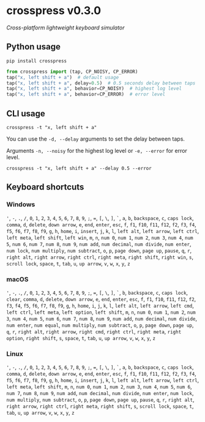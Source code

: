 # crosspress v&shy;<!---version-->0.3.0<!---/version-->
*Cross-platform lightweight keyboard simulator*

## Python usage
```shell
pip install crosspress
```
```python
from crosspress import (tap, CP_NOISY, CP_ERROR)
tap("x, left shift + a")  # default usage
tap("x, left shift + a", delay=0.5)  # 0.5 seconds delay between taps
tap("x, left shift + a", behavior=CP_NOISY)  # highest log level
tap("x, left shift + a", behavior=CP_ERROR)  # error level
```

## CLI usage
```shell
crosspress -t "x, left shift + a"
```
You can use the `-d, --delay` arguments to set the delay between taps.

Arguments `-n, --noisy` for the highest log level or `-e, --error` for error level.
```shell
crosspress -t "x, left shift + a" --delay 0.5 --error
```

## Keyboard shortcuts
### Windows
&shy;<!---windows-->`` ' ``, `` - ``, `` . ``, `` / ``, `` 0 ``, `` 1 ``, `` 2 ``, `` 3 ``, `` 4 ``, `` 5 ``, `` 6 ``, `` 7 ``, `` 8 ``, `` 9 ``, `` ; ``, `` = ``, `` [ ``, `` \ ``, `` ] ``, `` ` ``, `` a ``, `` b ``, `` backspace ``, `` c ``, `` caps lock ``, `` comma ``, `` d ``, `` delete ``, `` down arrow ``, `` e ``, `` end ``, `` enter ``, `` esc ``, `` f ``, `` f1 ``, `` f10 ``, `` f11 ``, `` f12 ``, `` f2 ``, `` f3 ``, `` f4 ``, `` f5 ``, `` f6 ``, `` f7 ``, `` f8 ``, `` f9 ``, `` g ``, `` h ``, `` home ``, `` i ``, `` insert ``, `` j ``, `` k ``, `` l ``, `` left alt ``, `` left arrow ``, `` left ctrl ``, `` left meta ``, `` left shift ``, `` left win ``, `` m ``, `` n ``, `` num 0 ``, `` num 1 ``, `` num 2 ``, `` num 3 ``, `` num 4 ``, `` num 5 ``, `` num 6 ``, `` num 7 ``, `` num 8 ``, `` num 9 ``, `` num add ``, `` num decimal ``, `` num divide ``, `` num enter ``, `` num lock ``, `` num multiply ``, `` num subtract ``, `` o ``, `` p ``, `` page down ``, `` page up ``, `` pause ``, `` q ``, `` r ``, `` right alt ``, `` right arrow ``, `` right ctrl ``, `` right meta ``, `` right shift ``, `` right win ``, `` s ``, `` scroll lock ``, `` space ``, `` t ``, `` tab ``, `` u ``, `` up arrow ``, `` v ``, `` w ``, `` x ``, `` y ``, `` z ``<!---/windows-->

### macOS
&shy;<!---darwin-->`` ' ``, `` - ``, `` . ``, `` / ``, `` 0 ``, `` 1 ``, `` 2 ``, `` 3 ``, `` 4 ``, `` 5 ``, `` 6 ``, `` 7 ``, `` 8 ``, `` 9 ``, `` ; ``, `` = ``, `` [ ``, `` \ ``, `` ] ``, `` ` ``, `` b ``, `` backspace ``, `` c ``, `` caps lock ``, `` clear ``, `` comma ``, `` d ``, `` delete ``, `` down arrow ``, `` e ``, `` end ``, `` enter ``, `` esc ``, `` f ``, `` f1 ``, `` f10 ``, `` f11 ``, `` f12 ``, `` f2 ``, `` f3 ``, `` f4 ``, `` f5 ``, `` f6 ``, `` f7 ``, `` f8 ``, `` f9 ``, `` g ``, `` h ``, `` home ``, `` i ``, `` j ``, `` k ``, `` l ``, `` left alt ``, `` left arrow ``, `` left cmd ``, `` left ctrl ``, `` left meta ``, `` left option ``, `` left shift ``, `` m ``, `` n ``, `` num 0 ``, `` num 1 ``, `` num 2 ``, `` num 3 ``, `` num 4 ``, `` num 5 ``, `` num 6 ``, `` num 7 ``, `` num 8 ``, `` num 9 ``, `` num add ``, `` num decimal ``, `` num divide ``, `` num enter ``, `` num equal ``, `` num multiply ``, `` num subtract ``, `` o ``, `` p ``, `` page down ``, `` page up ``, `` q ``, `` r ``, `` right alt ``, `` right arrow ``, `` right cmd ``, `` right ctrl ``, `` right meta ``, `` right option ``, `` right shift ``, `` s ``, `` space ``, `` t ``, `` tab ``, `` u ``, `` up arrow ``, `` v ``, `` w ``, `` x ``, `` y ``, `` z ``<!---/darwin-->

### Linux
&shy;<!---linux-->`` ' ``, `` - ``, `` . ``, `` / ``, `` 0 ``, `` 1 ``, `` 2 ``, `` 3 ``, `` 4 ``, `` 5 ``, `` 6 ``, `` 7 ``, `` 8 ``, `` 9 ``, `` ; ``, `` = ``, `` [ ``, `` \ ``, `` ] ``, `` ` ``, `` a ``, `` b ``, `` backspace ``, `` c ``, `` caps lock ``, `` comma ``, `` d ``, `` delete ``, `` down arrow ``, `` e ``, `` end ``, `` enter ``, `` esc ``, `` f ``, `` f1 ``, `` f10 ``, `` f11 ``, `` f12 ``, `` f2 ``, `` f3 ``, `` f4 ``, `` f5 ``, `` f6 ``, `` f7 ``, `` f8 ``, `` f9 ``, `` g ``, `` h ``, `` home ``, `` i ``, `` insert ``, `` j ``, `` k ``, `` l ``, `` left alt ``, `` left arrow ``, `` left ctrl ``, `` left meta ``, `` left shift ``, `` m ``, `` n ``, `` num 0 ``, `` num 1 ``, `` num 2 ``, `` num 3 ``, `` num 4 ``, `` num 5 ``, `` num 6 ``, `` num 7 ``, `` num 8 ``, `` num 9 ``, `` num add ``, `` num decimal ``, `` num divide ``, `` num enter ``, `` num lock ``, `` num multiply ``, `` num subtract ``, `` o ``, `` p ``, `` page down ``, `` page up ``, `` pause ``, `` q ``, `` r ``, `` right alt ``, `` right arrow ``, `` right ctrl ``, `` right meta ``, `` right shift ``, `` s ``, `` scroll lock ``, `` space ``, `` t ``, `` tab ``, `` u ``, `` up arrow ``, `` v ``, `` w ``, `` x ``, `` y ``, `` z ``<!---/linux-->